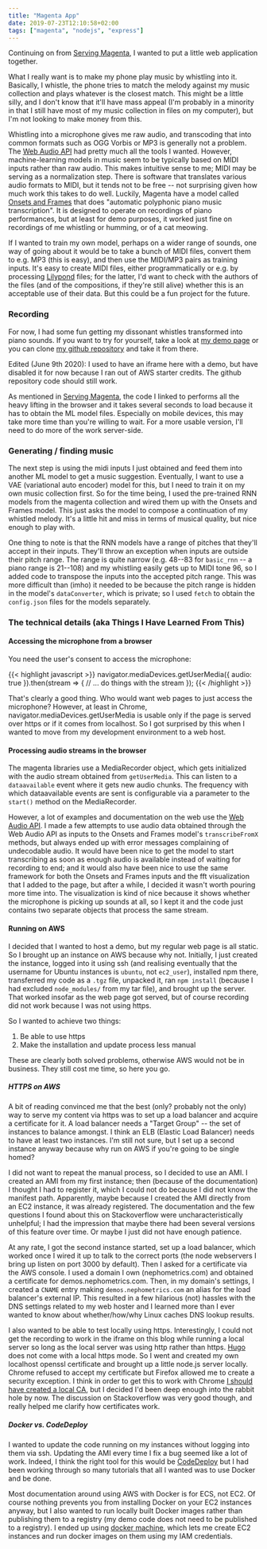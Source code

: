 ```yaml
---
title: "Magenta App"
date: 2019-07-23T12:10:58+02:00
tags: ["magenta", "nodejs", "express"]
---
```


Continuing on from [Serving Magenta](/2019/06/serving-magenta/), I wanted
to put a little web application together.

What I really want is to make my phone play music by whistling into it.
Basically, I whistle, the phone tries to match the melody against my music
collection and plays whatever is the closest match. This might be a little
silly, and I don't know that it'll have mass appeal (I'm probably in a minority
in that I still have most of my music collection in files on my computer),
but I'm not looking to make money from this.

Whistling into a microphone gives me raw audio, and transcoding that into
 common formats such as OGG Vorbis or MP3 is generally not a problem. The
[Web Audio API](https://developer.mozilla.org/en-US/docs/Web/API/Web_Audio_API)
had pretty much all the tools I wanted. However, machine-learning models in
music seem to be typically based on MIDI inputs rather than raw audio. This makes
intuitive sense to me; MIDI may be serving as a normalization step. There is
software that translates various audio formats to MIDI, but it tends not to be
free -- not surprising given how much work this takes to do well. Luckily,
Magenta have a model called [Onsets and Frames](https://magenta.tensorflow.org/onsets-frames)
that does "automatic polyphonic piano music transcription". It is designed to 
operate on recordings of piano performances, but at least for demo purposes,
it worked just fine on recordings of me whistling or humming, or of a cat meowing.

If I wanted to train my own model, perhaps on a wider range of sounds, one way
of going about it would be to take a bunch of MIDI files, convert them to
e.g. MP3 (this is easy), and then use the MIDI/MP3 pairs as training inputs.
It's easy to create MIDI files, either programmatically or e.g. by processing
[Lilypond](http://lilypond.org/) files; for the latter, I'd want to check
with the authors of the files (and of the compositions, if they're still alive)
whether this is an acceptable use of their data. But this could be a fun project
for the future.

### Recording

For now, I had some fun getting my dissonant whistles transformed into piano
sounds. If you want to try for yourself, take a look at
[my demo page](https://demos.nephometrics.com/)
or you can clone [my github repository](https://github.com/kpaschen/magenta-clientside.git) and take it from there.

Edited (June 9th 2020): I used to have an iframe here with a demo, but have disabled it for now
 because I ran out of AWS starter credits. The github repository code should still work.

As mentioned in [Serving Magenta](/2019/06/serving-magenta/), the code I linked to
performs all the heavy lifting in the browser and it takes several seconds to
load because it has to obtain the ML model files. Especially on mobile devices,
this may take more time than you're willing to wait. For a more usable version,
I'll need to do more of the work server-side.

### Generating / finding music

The next step is using the midi inputs I just obtained and feed them into another
ML model to get a music suggestion. Eventually, I want to use a VAE (variational
auto encoder) model for this, but I need to train it on my own music collection
first. So for the time being, I used the pre-trained RNN models from the
magenta collection and wired them up with the Onsets and Frames model. This just
asks the model to compose a continuation of my whistled melody. It's a little hit
and miss in terms of musical quality, but nice enough to play with.

One thing to note is that the RNN models have a range of pitches that they'll
accept in their inputs. They'll throw an exception when inputs are outside their
pitch range.  The range is quite narrow 
(e.g. 48--83 for `basic_rnn` -- a piano range is 21--108) and my whistling easily
gets up to MIDI tone 96, so I added code to transpose the inputs into the accepted
pitch range. This was more difficult than (imho) it needed to be because the pitch
range is hidden in the model's `dataConverter`, which is private; so I used `fetch`
to obtain the `config.json` files for the models separately.

### The technical details (aka Things I Have Learned From This)

#### Accessing the microphone from a browser

You need the user's consent to access the microphone:

{{< highlight javascript >}}
navigator.mediaDevices.getUserMedia({ audio: true }).then(stream => {
  // ... do things with the stream
});
{{< /highlight >}}

That's clearly a good thing. Who would want web pages to just access the microphone?
However, at least in Chrome, navigator.mediaDevices.getUserMedia is usable only if the
page is served over https or if it comes from localhost. So I got surprised by this
when I wanted to move from my development environment to a web host.

#### Processing audio streams in the browser

The magenta libraries use a MediaRecorder object, which gets initialized with the
audio stream obtained from `getUserMedia`. This can listen to a `dataavailable` event
where it gets new audio chunks. The frequency with which dataavailable events are
sent is configurable via a parameter to the `start()` method on the MediaRecorder.

However, a lot of examples and documentation on the web use the [Web Audio API](
https://developer.mozilla.org/en-US/docs/Web/API/Web_Audio_API). I made a few attempts
to use audio data obtained through the Web Audio API as inputs to the Onsets and Frames
model's `transcribeFromX` methods, but always ended up with error messages complaining
of undecodable audio. It would have been nice to get the model to start transcribing
as soon as enough audio is available instead of waiting for recording to end; and it
would also have been nice to use the same framework for both the Onsets and Frames
inputs and the fft visualization that I added to the page, but after a while, I decided
it wasn't worth pouring more time into. The visualization is kind of nice
because it shows whether the microphone is picking up sounds at all, so I kept it and
the code just contains two separate objects that process the same stream.

#### Running on AWS

I decided that I wanted to host a demo, but my regular web page is all static. So I
brought up an instance on AWS because why not. Initially, I just created the instance,
logged into it using ssh (and realising eventually that the username for Ubuntu instances
is `ubuntu`, not `ec2_user`), installed npm there, transferred my code as a `.tgz` file,
unpacked it, ran `npm install` (because I had excluded `node_modules/` from my tar file),
and brought up the server. That worked insofar as the web page got served, but of
course recording did not work because I was not using https.

So I wanted to achieve two things:

   1. Be able to use https
   2. Make the installation and update process less manual

These are clearly both solved problems, otherwise AWS would not be in business. They still
cost me time, so here you go.

##### HTTPS on AWS

A bit of reading convinced me that the best (only? probably not the only) way to serve my
content via https was to set up a load balancer and acquire a certificate for it. A load
balancer needs a "Target Group" -- the set of instances to balance amongst. I think
an ELB (Elastic Load Balancer) needs to have at least two instances. I'm still not sure,
but I set up a second instance anyway because why run on AWS if you're going to be single
homed? 

I did not want to repeat the manual process, so I decided to use an AMI.
I created an AMI from my first instance; then (because of the documentation) I thought I
had to register it, which I could not do because I did not know the manifest path. Apparently,
maybe because I created the AMI directly from an EC2 instance, it was already registered.
The documentation and the few questions I found about this on Stackoverflow were
uncharacteristically unhelpful; I had the impression that maybe there had been several
versions of this feature over time. Or maybe I just did not have enough patience.

At any rate, I got the second instance started, set up a load balancer, which worked once
I wired it up to talk to the correct ports (the node webservers I bring up listen on port
3000 by default). Then I asked for a certificate via the AWS console. I used a domain
I own (nephometrics.com) and obtained a certificate for demos.nephometrics.com. Then,
in my domain's settings, I created a `CNAME` entry making `demos.nephometrics.com`
an alias for the load balancer's external IP. This resulted in a few hilarious (not)
hassles with the DNS settings related to my web hoster and I learned more than I
ever wanted to know about whether/how/why Linux caches DNS lookup results.

I also wanted to be able to test locally using https. Interestingly, I could not get the
recording to work in the iframe on this blog while running a local server so long as the
local server was using http rather than https. [Hugo](https://gohugo.io/commands/hugo_server/)
does not come with a local https mode. So I went and created my own localhost openssl
certificate and brought up a little node.js server locally. Chrome refused to accept
my certificate but Firefox allowed me to create a security exception. I think in order
to get this to work with Chrome [I should have created a local CA](
https://stackoverflow.com/questions/10175812/how-to-create-a-self-signed-certificate-with-openssl), but I decided I'd been deep enough into the rabbit hole by now. The discussion on
Stackoverflow was very good though, and really helped me clarify how certificates
work.

##### Docker vs. CodeDeploy

I wanted to update the code running on my instances without logging into
 them via ssh. Updating the AMI every time I fix a bug seemed like a lot of work. Indeed,
I think the right tool for this would be [CodeDeploy](https://aws.amazon.com/getting-started/tutorials/deploy-code-vm/) but I had been working through so many tutorials that all I wanted
was to use Docker and be done.

Most documentation around using AWS with Docker is for ECS, not EC2. Of course nothing
prevents you from installing Docker on your EC2 instances anyway, but I also wanted to
run locally built Docker images rather than publishing them to a registry (my demo code
does not need to be published to a registry). I ended up using [docker machine](
https://docs.docker.com/machine/overview/), which
lets me create EC2 instances and run docker images on them using my IAM credentials.


